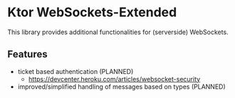 # Ktor WebSockets-Extended

This library provides additional functionalities for (serverside) WebSockets.

## Features

- ticket based authentication (PLANNED)
  - https://devcenter.heroku.com/articles/websocket-security
- improved/simplified handling of messages based on types (PLANNED)
